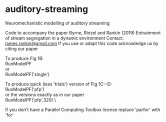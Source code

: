 # auditory-streaming
Neuromechanistic modelling of auditory streaming

Code to accompany the paper Byrne, Rinzel and Rankin (2019)
Entrainment of stream segregation in a dynamic environment
Contact: james.rankin@gmail.com
If you use or adapt this code acknowledge us by citing our paper

To produce Fig 1B:\
RunModelPF\
or\
RunModelPF('single')

To produce quick  (less 'trials') version of Fig 1C--D:\
RunModelPF('pfp') \
or the versions exactly as in our paper\
RunModelPF('pfp',320) \

If you don't have a Parallel Computing Toolbox license replace 'parfor'
with 'for'
